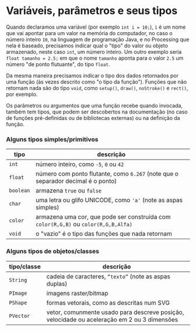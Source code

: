 
# Variáveis, parâmetros e seus tipos

Quando declaramos uma variável (por exemplo `int i = 10;`), `ì` é um nome que vai apontar para um valor na memória do computador, no caso o número inteiro `10`, na linguagem de programação Java, e no Processing que nela é baseado, precisamos indicar qual o "tipo" do valor ou objeto armazenado, neste caso `int`, um número inteiro.  Um outro exemplo seria `float tamanho = 2.5;` em que o nome `tamanho` aponta para o valor `2.5` um número "de ponto flutuante", do tipo `float`.

Da mesma maneira precisamos indicar o tipo dos dados retornados por uma função (às vezes descrito como "o tipo da função"). Funções que não retornam nada são do tipo `void`, como `setup()`, `draw()`, `noStroke()` e `rect()`, por exemplo.

Os parâmetros ou argumentos que uma função recebe quando invocada, também tem tipos, que podem ser descobertos na documentação (no caso de funções pré-definidas ou de bibliotecas externas) ou na definição da função.

### Alguns tipos simples/primitivos

| tipo | descrição |
| --- | --- |
|`int`  |  número inteiro, como `-5`, `0` ou `42`
| `float`  | número com ponto flutante, como `6.267` (note que o separador decimal é o ponto)
| `boolean` |  armazena `true` ou `false`
| `char`| uma letra ou glifo UNICODE, como `'a'` (note as aspas simples)
| `color`  |  armazena uma cor, que pode ser construída com `color(R,G,B)` ou `color(R,G,B,Alfa)`
| `void`| o "vazio" é o tipo das funções que nada retornam

### Alguns tipos de objetos/classes 

| tipo/classe | descrição |
| --- | --- |
| `String`  | cadeia de caracteres, `“texto”` (note as aspas duplas)
| `PImage` | imagens raster/bitmap
| `PShape` | formas vetorais, como as descritas num SVG
| `PVector` | vetor, comunmente usado para descreve posição, velocidade ou aceleração em 2 ou 3 dimensões 
